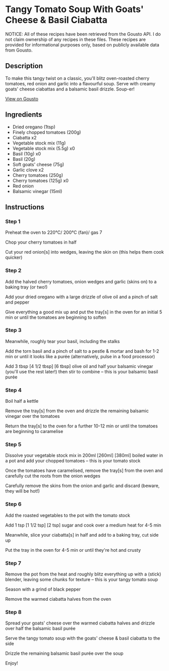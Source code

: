 # Tangy Tomato Soup With Goats' Cheese & Basil Ciabatta

NOTICE: All of these recipes have been retrieved from the Gousto API. I do not claim ownership of any recipes in these files. These recipes are provided for informational purposes only, based on publicly available data from Gousto.

## Description

To make this tangy twist on a classic, you'll blitz oven-roasted cherry tomatoes, red onion and garlic into a flavourful soup. Serve with creamy goats' cheese ciabattas and a balsamic basil drizzle. Soup-er!

[View on Gousto](https://www.gousto.co.uk/recipes/cookbook/tangy-tomato-soup-goats-cheese-basil-focaccia)

## Ingredients

- Dried oregano (1tsp)
- Finely chopped tomatoes (200g)
- Ciabatta x2
- Vegetable stock mix (11g)
- Vegetable stock mix (5.5g) x0
- Basil (10g) x0
- Basil (20g)
- Soft goats' cheese (75g)
- Garlic clove x2
- Cherry tomatoes (250g)
- Cherry tomatoes (125g) x0
- Red onion
- Balsamic vinegar (15ml)

## Instructions


### Step 1

Preheat the oven to 220°C/ 200°C (fan)/ gas 7

Chop your cherry tomatoes in half

Cut your red onion[s] into wedges, leaving the skin on (this helps them cook quicker)


### Step 2

Add the halved cherry tomatoes, onion wedges and garlic (skins on) to a baking tray (or two!)

Add your dried oregano with a large drizzle of olive oil and a pinch of salt and pepper

Give everything a good mix up and put the tray[s] in the oven for an initial 5 min or until the tomatoes are beginning to soften


### Step 3

Meanwhile, roughly tear your basil, including the stalks

Add the torn basil and a pinch of salt to a pestle & mortar and bash for 1-2 min or until it looks like a purée (alternatively, pulse in a food processor)

Add 3 tbsp <span class="text-purple">[4 1/2 tbsp]</span> <span class="text-danger">[6 tbsp]</span> olive oil and half your balsamic vinegar (you'll use the rest later!) then stir to combine – this is your balsamic basil purée


### Step 4

Boil half a kettle

Remove the tray[s] from the oven and drizzle the remaining balsamic vinegar over the tomatoes

Return the tray[s] to the oven for a further 10-12 min or until the tomatoes are beginning to caramelise


### Step 5

Dissolve your vegetable stock mix in 200ml <span class="text-purple">[260ml]</span> <span class="text-danger">[380ml]</span> boiled water in a pot and add your chopped tomatoes – this is your tomato stock

Once the tomatoes have caramelised, remove the tray[s] from the oven and carefully cut the roots from the onion wedges

Carefully remove the skins from the onion and garlic and discard (beware, they will be hot!)


### Step 6

Add the roasted vegetables to the pot with the tomato stock

Add 1 tsp <span class="text-purple">[1 1/2 tsp]</span> <span class="text-danger">[2 tsp]</span> sugar and cook over a medium heat for 4-5 min

Meanwhile, slice your ciabatta[s] in half and add to a baking tray, cut side up

Put the tray in the oven for 4-5 min or until they're hot and crusty


### Step 7

Remove the pot from the heat and roughly blitz everything up with a (stick) blender, leaving some chunks for texture – this is your tangy tomato soup

Season with a grind of black pepper

Remove the warmed ciabatta halves from the oven

### Step 8

Spread your goats' cheese over the warmed ciabatta halves and drizzle over half the balsamic basil purée

Serve the tangy tomato soup with the goats' cheese & basil ciabatta to the side

Drizzle the remaining balsamic basil purée over the soup

Enjoy!

